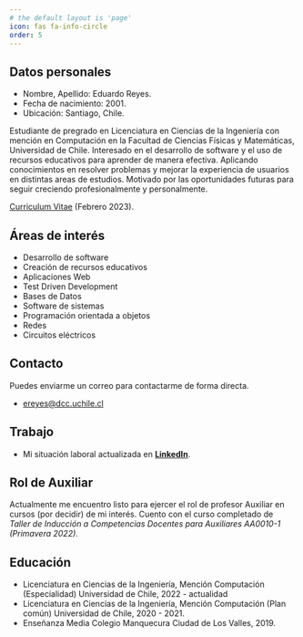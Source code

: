```yaml
---
# the default layout is 'page'
icon: fas fa-info-circle
order: 5
---
```


## Datos personales

- Nombre, Apellido: Eduardo Reyes.
- Fecha de nacimiento: 2001.    
- Ubicación: Santiago, Chile.

Estudiante de pregrado en Licenciatura en Ciencias de la Ingeniería con mención en Computación en la Facultad de Ciencias Físicas y Matemáticas, Universidad de Chile. Interesado en el desarrollo de software y el uso de recursos educativos para aprender de manera efectiva. Aplicando conocimientos en resolver problemas y mejorar la experiencia de usuarios en distintas areas de estudios. Motivado por las oportunidades futuras para seguir creciendo profesionalmente y personalmente.

[Curriculum Vitae](https://users.dcc.uchile.cl/~ereyes/web/viewer.html?file=cv.pdf) (Febrero 2023).

## Áreas de interés

- Desarrollo de software
- Creación de recursos educativos
- Aplicaciones Web
- Test Driven Development
- Bases de Datos
- Software de sistemas
- Programación orientada a objetos
- Redes
- Circuitos eléctricos

## Contacto

Puedes enviarme un correo para contactarme de forma directa.

* [ereyes@dcc.uchile.cl](mailto:ereyes@dcc.uchile.cl)

## Trabajo

- Mi situación laboral actualizada en [**LinkedIn**](https://www.linkedin.com/in/edwardo-kings/).

## Rol de Auxiliar

Actualmente me encuentro listo para ejercer el rol de profesor Auxiliar en cursos (por decidir) de mi interés. Cuento con el curso completado de *Taller de Inducción a Competencias Docentes para Auxiliares AA0010-1 (Primavera 2022)*.

## Educación

- Licenciatura en Ciencias de la Ingeniería, Mención Computación (Especialidad) Universidad de Chile, 2022 - actualidad
- Licenciatura en Ciencias de la Ingeniería, Mención Computación (Plan común) Universidad de Chile, 2020 - 2021.
- Enseñanza Media Colegio Manquecura Ciudad de Los Valles, 2019.
